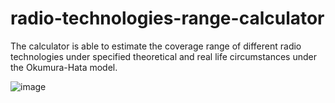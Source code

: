 # radio-technologies-range-calculator
The calculator is able to estimate the coverage range of different radio technologies under specified theoretical and real life circumstances under the Okumura-Hata model.


![image](https://user-images.githubusercontent.com/6007737/135664232-99023b4d-5bb2-4047-8f63-641b69a36992.png)
